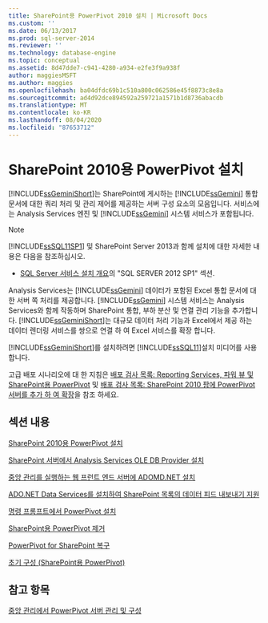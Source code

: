 ```yaml
---
title: SharePoint용 PowerPivot 2010 설치 | Microsoft Docs
ms.custom: ''
ms.date: 06/13/2017
ms.prod: sql-server-2014
ms.reviewer: ''
ms.technology: database-engine
ms.topic: conceptual
ms.assetid: 8d47dde7-c941-4280-a934-e2fe3f9a938f
author: maggiesMSFT
ms.author: maggies
ms.openlocfilehash: ba04dfdc69b1c510a800c062586e45f8873c8e8a
ms.sourcegitcommit: ad4d92dce894592a259721a1571b1d8736abacdb
ms.translationtype: MT
ms.contentlocale: ko-KR
ms.lasthandoff: 08/04/2020
ms.locfileid: "87653712"
---
```

# <a name="powerpivot-for-sharepoint-2010-installation"></a>SharePoint 2010용 PowerPivot 설치
  [!INCLUDE[ssGeminiShort](../../includes/ssgeminishort-md.md)]는 SharePoint에 게시하는 [!INCLUDE[ssGemini](../../includes/ssgemini-md.md)] 통합 문서에 대한 쿼리 처리 및 관리 제어를 제공하는 서버 구성 요소의 모음입니다. 서비스에는 Analysis Services 엔진 및 [!INCLUDE[ssGemini](../../includes/ssgemini-md.md)] 시스템 서비스가 포함됩니다.  
  
> [!NOTE]  
>  [!INCLUDE[ssSQL11SP1](../../includes/sssql11sp1-md.md)] 및 SharePoint Server 2013과 함께 설치에 대한 자세한 내용은 다음을 참조하십시오.  
>   
>  -   [SQL Server 서비스 설치 개요](../../../2014/sql-server/install/overview-of-sql-server-servicing-installation.md)의 "SQL SERVER 2012 SP1" 섹션.  
  
 Analysis Services는 [!INCLUDE[ssGemini](../../includes/ssgemini-md.md)] 데이터가 포함된 Excel 통합 문서에 대한 서버 쪽 처리를 제공합니다. [!INCLUDE[ssGemini](../../includes/ssgemini-md.md)] 시스템 서비스는 Analysis Services와 함께 작동하며 SharePoint 통합, 부하 분산 및 연결 관리 기능을 추가합니다. [!INCLUDE[ssGeminiShort](../../includes/ssgeminishort-md.md)]는 대규모 데이터 처리 기능과 Excel에서 제공 하는 데이터 렌더링 서비스를 쌍으로 연결 하 여 Excel 서비스를 확장 합니다.  
  
 [!INCLUDE[ssGeminiShort](../../includes/ssgeminishort-md.md)]를 설치하려면 [!INCLUDE[ssSQL11](../../includes/sssql11-md.md)]설치 미디어를 사용합니다.  
  
 고급 배포 시나리오에 대 한 지침은 [배포 검사 목록: Reporting Services, 파워 뷰 및 SharePoint용 PowerPivot](deployment-checklist-reporting-services-power-view-power-pivot-for-sharepoint.md) 및 [배포 검사 목록: SharePoint 2010 팜에 PowerPivot 서버를 추가 하 여 확장](../../../2014/sql-server/install/deployment-checklist-scale-out-adding-powerpivot-servers-sharepoint-2010-farm.md)을 참조 하세요.  
  
## <a name="in-this-section"></a>섹션 내용  
 [SharePoint 2010용 PowerPivot 설치](../../../2014/sql-server/install/install-powerpivot-for-sharepoint-2010.md)  
  
 [SharePoint 서버에서 Analysis Services OLE DB Provider 설치](../../../2014/sql-server/install/install-the-analysis-services-ole-db-provider-on-sharepoint-servers.md)  
  
 [중앙 관리를 실행하는 웹 프런트 엔드 서버에 ADOMD.NET 설치](../../../2014/sql-server/install/install-adomd-net-on-web-front-end-servers-running-central-administration.md)  
  
 [ADO.NET Data Services를 설치하여 SharePoint 목록의 데이터 피드 내보내기 지원](../../../2014/sql-server/install/install-ado-net-data-services-to-support-data-feed-exports-of-sharepoint-lists.md)  
  
 [명령 프롬프트에서 PowerPivot 설치](../../../2014/sql-server/install/install-powerpivot-from-the-command-prompt.md)  
  
 [SharePoint용 PowerPivot 제거](../../../2014/sql-server/install/uninstall-power-pivot-for-sharepoint.md)  
  
 [PowerPivot for SharePoint 복구](../../../2014/sql-server/install/repair-powerpivot-for-sharepoint.md)  
  
 [초기 구성 &#40;SharePoint용 PowerPivot&#41;](../../../2014/sql-server/install/initial-configuration-powerpivot-for-sharepoint.md)  
  
## <a name="see-also"></a>참고 항목  
 [중앙 관리에서 PowerPivot 서버 관리 및 구성](https://docs.microsoft.com/analysis-services/power-pivot-sharepoint/power-pivot-server-administration-and-configuration-in-central-administration)  
  
  
